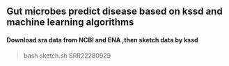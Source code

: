 ## Gut microbes predict disease based on kssd and machine learning algorithms

#### Download sra data from NCBI and ENA ,then sketch data by kssd
> bash sketch.sh SRR22280929
